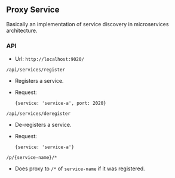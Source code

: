 ## Proxy Service

Basically an implementation of service discovery in microservices architecture.

### API

- Url: `http://localhost:9020/`

`/api/services/register`

- Registers a service.

- Request:
  
  ```
  {service: 'service-a', port: 2020}
  ```

`/api/services/deregister`

- De-registers a service.

- Request:

  ```
  {service: 'service-a'}
  ```

`/p/{service-name}/*`

- Does proxy to `/*` of `service-name` if it was registered.